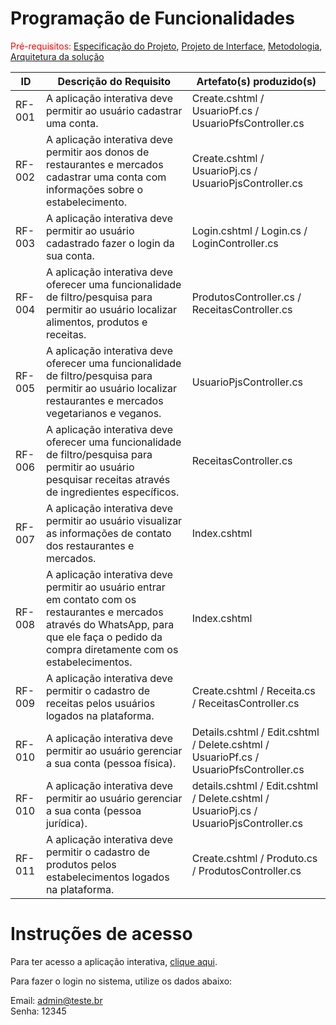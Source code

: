 # Programação de Funcionalidades

<span style="color:red">Pré-requisitos: <a href="https://github.com/ICEI-PUC-Minas-PMV-ADS/pmv-ads-2022-2-e2-proj-int-t3-mundo-veg/blob/main/docs/02-Especifica%C3%A7%C3%A3o%20do%20Projeto.md"> Especificação do Projeto</a></span>, <a href="https://github.com/ICEI-PUC-Minas-PMV-ADS/pmv-ads-2022-2-e2-proj-int-t3-mundo-veg/blob/main/docs/04-Projeto%20de%20Interface.md"> Projeto de Interface</a>, <a href="https://github.com/ICEI-PUC-Minas-PMV-ADS/pmv-ads-2022-2-e2-proj-int-t3-mundo-veg/blob/main/docs/03-Metodologia.md"> Metodologia</a>, <a href="https://github.com/ICEI-PUC-Minas-PMV-ADS/pmv-ads-2022-2-e2-proj-int-t3-mundo-veg/blob/main/docs/05-Arquitetura%20da%20Solu%C3%A7%C3%A3o.md"> Arquitetura da solução</a>

|ID    | Descrição do Requisito  | Artefato(s) produzido(s) |
|------|-----------------------------------------|----|
|RF-001| A aplicação interativa deve permitir ao usuário cadastrar uma conta. | Create.cshtml / UsuarioPf.cs / UsuarioPfsController.cs | 
|RF-002| A aplicação interativa deve permitir aos donos de restaurantes e mercados cadastrar uma conta com informações sobre o estabelecimento. | Create.cshtml / UsuarioPj.cs / UsuarioPjsController.cs | 
|RF-003| A aplicação interativa deve permitir ao usuário cadastrado fazer o login da sua conta.  | Login.cshtml / Login.cs / LoginController.cs |
|RF-004| A aplicação interativa deve oferecer uma funcionalidade de filtro/pesquisa para permitir ao usuário localizar alimentos, produtos e receitas.   | ProdutosController.cs / ReceitasController.cs |
|RF-005| A aplicação interativa deve oferecer uma funcionalidade de filtro/pesquisa para permitir ao usuário localizar restaurantes e mercados vegetarianos e veganos. | UsuarioPjsController.cs |
|RF-006| A aplicação interativa deve oferecer uma funcionalidade de filtro/pesquisa para permitir ao usuário pesquisar receitas através de ingredientes específicos.    | ReceitasController.cs |
|RF-007| A aplicação interativa deve permitir ao usuário visualizar as informações de contato dos restaurantes e mercados.   | Index.cshtml |
|RF-008| A aplicação interativa deve permitir ao usuário entrar em contato com os restaurantes e mercados através do WhatsApp, para que ele faça o pedido da compra diretamente com os estabelecimentos.   | Index.cshtml |
|RF-009| A aplicação interativa deve permitir o cadastro de receitas pelos usuários logados na plataforma. | Create.cshtml / Receita.cs / ReceitasController.cs | 
|RF-010| A aplicação interativa deve permitir ao usuário gerenciar a sua conta (pessoa física). | Details.cshtml / Edit.cshtml / Delete.cshtml / UsuarioPf.cs / UsuarioPfsController.cs |
|RF-010| A aplicação interativa deve permitir ao usuário gerenciar a sua conta (pessoa jurídica). | details.cshtml / Edit.cshtml / Delete.cshtml / UsuarioPj.cs / UsuarioPjsController.cs 
|RF-011|  A aplicação interativa deve permitir o cadastro de produtos pelos estabelecimentos logados na plataforma. | Create.cshtml / Produto.cs / ProdutosController.cs 


# Instruções de acesso

Para ter acesso a aplicação interativa, <a href="http://daianecampos-001-site1.itempurl.com/">clique aqui</a>.

Para fazer o login no sistema, utilize os dados abaixo:

Email: admin@teste.br
<br>
Senha: 12345
